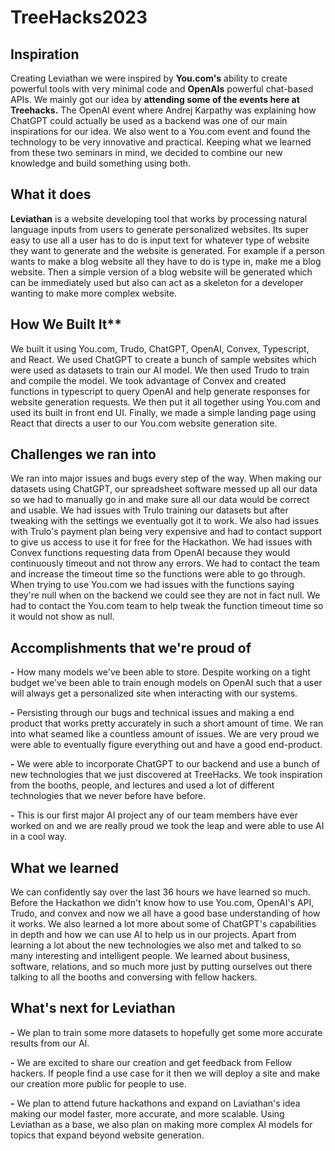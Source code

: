 # TreeHacks2023
## Inspiration
 Creating Leviathan we were inspired by **You.com's** ability to create powerful tools with very minimal code and **OpenAIs** powerful chat-based APIs. We mainly got our idea by **attending some of the events here at Treehacks.** The OpenAI event where Andrej Karpathy was explaining how ChatGPT could actually be used as a backend was one of our main inspirations for our idea. We also went to a You.com event and found the technology to be very innovative and practical. Keeping what we learned from these two seminars in mind, we decided to combine our new knowledge and build something using both.

## What it does
**Leviathan** is a website developing tool that works by processing natural language inputs from users to generate personalized websites. Its super easy to use all a user has to do is input text for whatever type of website they want to generate and the website is generated. For example if a person wants to make a blog website all they have to do is type in, make me a blog website. Then a simple version of a blog website will be generated which can be immediately used but also can act as a skeleton for a developer wanting to make more complex website.

## How We Built It** 
We built it using You.com, Trudo, ChatGPT, OpenAI, Convex, Typescript, and React. We used ChatGPT to create a bunch of sample websites which were used as datasets to train our AI model. We then used Trudo to train and compile the model. We took advantage of Convex and created functions in typescript to query OpenAI and help generate responses for website generation requests. We then put it all together using You.com and used its built in front end UI. Finally, we made a simple landing page using React that directs a user to our You.com website generation site.

## Challenges we ran into
We ran into major issues and bugs every step of the way. When making our datasets using ChatGPT, our spreadsheet software messed up all our data so we had to manually go in and make sure all our data would be correct and usable. We had issues with Trulo training our datasets but after tweaking with the settings we eventually got it to work. We also had issues with Trulo's payment plan being very expensive and had to contact support to give us access to use it for free for the Hackathon. We had issues with Convex functions requesting data from OpenAI because they would continuously timeout and not throw any errors. We had to contact the team and increase the timeout time so the functions were able to go through. When trying to use You.com we had issues with the functions saying they're null when on the backend we could see they are not in fact null. We had to contact the You.com team to help tweak the function timeout time so it would not show as null.

## Accomplishments that we're proud of
**-** How many models we've been able to store. Despite working on a tight budget we've been able to train enough models on OpenAI such that a user will always get a personalized site when interacting with our systems.

**-** Persisting through our bugs and technical issues and making a end product that works pretty accurately in such a short amount of time. We ran into what seamed like a countless amount of issues. We are very proud we were able to eventually figure everything out and have a good end-product.

**-** We were able to incorporate ChatGPT to our backend and use a bunch of new technologies that we just discovered at TreeHacks. We took inspiration from the booths, people, and lectures and used a lot of different technologies that we never before have before. 

**-** This is our first major AI project any of our team members have ever worked on and we are really proud we took the leap and were able to use AI in a cool way.

## What we learned
We can confidently say over the last 36 hours we have learned so much. Before the Hackathon we didn't know how to use You.com, OpenAI's API, Trudo, and convex and now we all have a good base understanding of how it works. We also learned a lot more about some of ChatGPT's capabilities in depth and how we can use AI to help us in our projects. Apart from learning a lot about the new technologies we also met and talked to so many interesting and intelligent people. We learned about business, software, relations, and so much more just by putting ourselves out there talking to all the booths and conversing with fellow hackers. 

## What's next for Leviathan
**-** We plan to train some more datasets to hopefully get some more accurate results from our AI. 

**-** We are excited to share our creation and get feedback from Fellow hackers. If people find a use case for it then we will deploy a site and make our creation more public for people to use.

**-** We plan to attend future hackathons and expand on Laviathan's idea making our model faster, more accurate, and more scalable. Using Leviathan as a base, we also plan on making more complex AI models for topics that expand beyond website generation. 

